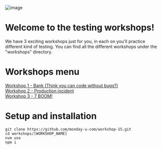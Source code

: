 ![image](https://user-images.githubusercontent.com/62943675/173578257-51705f7b-5609-43a1-a518-71edc259c2ce.png)


# Welcome to the testing workshops!
We have 3 exciting workshops just for you, in each on you'll practice different kind of testing.
You can find all the different workshops under the "workshops" directory.

# Workshops menu
[Workshop 1 - Bank (Think you can code without bugs?)](https://github.com/monday-u-com/workshop-15/tree/main/workshops/bank)    
[Workshop 2 - Production incident](https://github.com/monday-u-com/workshop-15/tree/main/workshops/production-incident)    
[Workshop 3 - 7 BOOM!](https://github.com/monday-u-com/workshop-15/tree/main/workshops/seven-boom)    

# Setup and installation
```
git clone https://github.com/monday-u-com/workshop-15.git  
cd workshops/[WORKSHOP_NAME]
nvm use  
npm i
```
